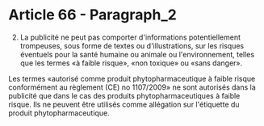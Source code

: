 # Article 66 - Paragraph_2

2. La publicité ne peut pas comporter d'informations potentiellement trompeuses, sous forme de textes ou d'illustrations, sur les risques éventuels pour la santé humaine ou animale ou l'environnement, telles que les termes «à faible risque», «non toxique» ou «sans danger».

Les termes «autorisé comme produit phytopharmaceutique à faible risque conformément au règlement (CE) no 1107/2009» ne sont autorisés dans la publicité que dans le cas des produits phytopharmaceutiques à faible risque. Ils ne peuvent être utilisés comme allégation sur l'étiquette du produit phytopharmaceutique.